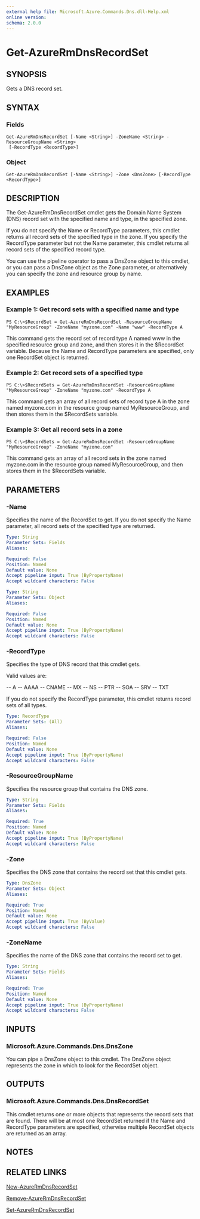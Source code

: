 ```yaml
---
external help file: Microsoft.Azure.Commands.Dns.dll-Help.xml
online version: 
schema: 2.0.0
---
```


# Get-AzureRmDnsRecordSet
## SYNOPSIS
Gets a DNS record set.

## SYNTAX

### Fields
```
Get-AzureRmDnsRecordSet [-Name <String>] -ZoneName <String> -ResourceGroupName <String>
 [-RecordType <RecordType>]
```

### Object
```
Get-AzureRmDnsRecordSet [-Name <String>] -Zone <DnsZone> [-RecordType <RecordType>]
```

## DESCRIPTION
The Get-AzureRmDnsRecordSet cmdlet gets the Domain Name System (DNS) record set with the specified name and type, in the specified zone.

If you do not specify the Name or RecordType parameters, this cmdlet returns all record sets of the specified type in the zone.
If you specify the RecordType parameter but not the Name parameter, this cmdlet returns all record sets of the specified record type.

You can use the pipeline operator to pass a DnsZone object to this cmdlet, or you can pass a DnsZone object as the Zone parameter, or alternatively you can specify the zone and resource group by name.

## EXAMPLES

### Example 1: Get record sets with a specified name and type
```
PS C:\>$RecordSet = Get-AzureRmDnsRecordSet -ResourceGroupName "MyResourceGroup" -ZoneName "myzone.com" -Name "www" -RecordType A
```

This command gets the record set of record type A named www in the specified resource group and zone, and then stores it in the $RecordSet variable.
Because the Name and RecordType parameters are specified, only one RecordSet object is returned.

### Example 2: Get record sets of a specified type
```
PS C:\>$RecordSets = Get-AzureRmDnsRecordSet -ResourceGroupName "MyResourceGroup" -ZoneName "myzone.com" -RecordType A
```

This command gets an array of all record sets of record type A in the zone named myzone.com in the resource group named MyResourceGroup, and then stores them in the $RecordSets variable.

### Example 3: Get all record sets in a zone
```
PS C:\>$RecordSets = Get-AzureRmDnsRecordSet -ResourceGroupName "MyResourceGroup" -ZoneName "myzone.com"
```

This command gets an array of all record sets in the zone named myzone.com in the resource group named MyResourceGroup, and then stores them in the $RecordSets variable.

## PARAMETERS

### -Name
Specifies the name of the RecordSet to get.
If you do not specify the Name parameter, all record sets of the specified type are returned.

```yaml
Type: String
Parameter Sets: Fields
Aliases: 

Required: False
Position: Named
Default value: None
Accept pipeline input: True (ByPropertyName)
Accept wildcard characters: False
```

```yaml
Type: String
Parameter Sets: Object
Aliases: 

Required: False
Position: Named
Default value: None
Accept pipeline input: True (ByPropertyName)
Accept wildcard characters: False
```

### -RecordType
Specifies the type of DNS record that this cmdlet gets.

Valid values are:

-- A
-- AAAA
-- CNAME
-- MX
-- NS
-- PTR
-- SOA
-- SRV
-- TXT

If you do not specify the RecordType parameter, this cmdlet returns record sets of all types.

```yaml
Type: RecordType
Parameter Sets: (All)
Aliases: 

Required: False
Position: Named
Default value: None
Accept pipeline input: True (ByPropertyName)
Accept wildcard characters: False
```

### -ResourceGroupName
Specifies the resource group that contains the DNS zone.

```yaml
Type: String
Parameter Sets: Fields
Aliases: 

Required: True
Position: Named
Default value: None
Accept pipeline input: True (ByPropertyName)
Accept wildcard characters: False
```

### -Zone
Specifies the DNS zone that contains the record set that this cmdlet gets.

```yaml
Type: DnsZone
Parameter Sets: Object
Aliases: 

Required: True
Position: Named
Default value: None
Accept pipeline input: True (ByValue)
Accept wildcard characters: False
```

### -ZoneName
Specifies the name of the DNS zone that contains the record set to get.

```yaml
Type: String
Parameter Sets: Fields
Aliases: 

Required: True
Position: Named
Default value: None
Accept pipeline input: True (ByPropertyName)
Accept wildcard characters: False
```

## INPUTS

### Microsoft.Azure.Commands.Dns.DnsZone
You can pipe a DnsZone object to this cmdlet.
The DnsZone object represents the zone in which to look for the RecordSet object.

## OUTPUTS

### Microsoft.Azure.Commands.Dns.DnsRecordSet
This cmdlet returns one or more objects that represents the record sets that are found.
There will be at most one RecordSet returned if the Name and RecordType parameters are specified, otherwise multiple RecordSet objects are returned as an array.

## NOTES

## RELATED LINKS

[New-AzureRmDnsRecordSet]()

[Remove-AzureRmDnsRecordSet]()

[Set-AzureRmDnsRecordSet]()

